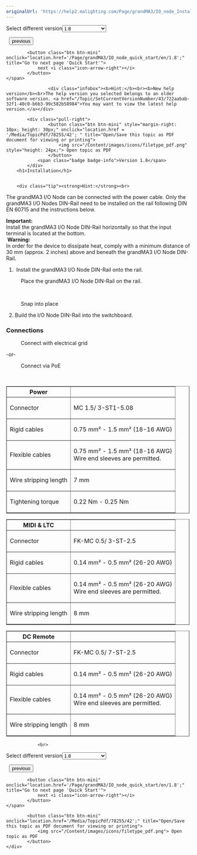 ```yaml
---
originalUrl: 'https://help2.malighting.com/Page/grandMA3/IO_node_Installation/en/1.8'
---
```


<div class="topic-navigation">

<div class="pull-right">
	<span class="pull-left">


<div class="pull-left">
<form action="/Topic/SetCurrentVersionNumber" class="form-inline" id="frmTagSelector" method="post">	<span class="form-mini">
		<div class="input-prepend"><span class="add-on">Select different version</span><select autocomplete="off" id="versionNumberId" name="versionNumberId" onchange="$(this).closest('#frmTagSelector').submit();" style="width: 120px;"><option value="">- latest -</option>
<option value="10">1.0</option>
<option value="32">1.1</option>
<option value="35">1.2</option>
<option value="36">1.3</option>
<option value="37">1.4</option>
<option value="38">1.5</option>
<option value="39">1.6</option>
<option value="40">1.7</option>
<option selected="selected" value="42">1.8</option>
<option value="43">1.9</option>
</select></div>
		<input data-val="true" data-val-number="The field Int32 must be a number." data-val-required="The Int32 field is required." id="ProductId" name="ProductId" type="hidden" value="40">
		<input id="CurrentGuid" name="CurrentGuid" type="hidden" value="722aabab-32f1-40c0-b6b3-99c582b58984">
	</span>
</form></div>&nbsp;	</span>
	<span class="pull-right" style="white-space: nowrap;">
			<button class="btn btn-mini" onclick="location.href='/Page/grandMA3/grandMA3_I_O_node/en/1.8'; " title="Go to previous page 'Limitations'">
				<i class="icon-arrow-left"></i> previous
			</button>

			<button class="btn btn-mini" onclick="location.href='/Page/grandMA3/IO_node_quick_start/en/1.8';" title="Go to next page 'Quick Start'">
				next <i class="icon-arrow-right"></i> 
			</button>
	</span>
</div>
<div class="clear-fix" style="margin-bottom: 10px"></div>
</div>

					<div class="infobox"><b>Hint:</b><br><b>New help version</b><br>The help version you selected belongs to an older software version. <a href="/Topic/SetCurrentVersionNumber/43/722aabab-32f1-40c0-b6b3-99c582b58984">You may want to view the latest help version.</a></div>

			<div class="pull-right">
					<button class="btn btn-mini" style="margin-right: 10px; height: 30px;" onclick="location.href = '/Media/TopicPdf/78255/42'; " title="Open/Save this topic as PDF document for viewing or printing">
						<img src="/Content/images/icons/filetype_pdf.png" style="height: 24px;"> Open topic as PDF
					</button>
				<span class="badge badge-info">Version 1.8</span>
			</div>
		<h1>Installation</h1>


		<div class="tip"><strong>Hint:</strong><br>
The grandMA3 I/O Node can be connected with the power cable. Only the grandMA3 I/O Nodes DIN-Rail need to be installed on the rail following DIN EN 60715 and the instructions below.</div>

<div class="important"><strong>Important:</strong><br>
Install the grandMA3 I/O Node DIN-Rail horizontally so that the input terminal is located at the bottom.&nbsp;</div>

<div class="warning"><strong>&nbsp;Warning:</strong><br>
In order for the device to dissipate heat, comply with a minimum distance of 30 mm (approx. 2 inches) above and beneath the grandMA3 I/O Node DIN-Rail.&nbsp;</div>

<div style="page-break-after: always" class="ck_pagebreak"><span style="display:none">&nbsp;</span></div>

<ol>
	<li>&nbsp;Install the grandMA3 I/O Node DIN-Rail onto the rail.</li>
</ol>

<figure class="caption"><img alt="" src="/Media/Image/img_install_on_rail_1_1.png">
<figcaption>Place the grandMA3 I/O Node DIN-Rail on the rail.&nbsp;</figcaption>
</figure>

<p>&nbsp;</p>

<figure class="caption"><img alt="" src="/Media/Image/img_install_on_rail_2_1.png">
<figcaption>Snap into place</figcaption>
</figure>

<ol start="2">
	<li>Build the I/O Node DIN-Rail into the switchboard.</li>
</ol>

<div style="page-break-after: always" class="ck_pagebreak"><span style="display:none">&nbsp;</span></div>

<a name="toc_header_anchor_1" id="toc_header_anchor_1" class="topic-toc-item"></a><h3>Connections</h3>

<figure class="caption"><img alt="" src="/Media/Image/img_GM3_IO-Node-DIN-Rail_connections_Power.png">
<figcaption>Connect with electrical grid</figcaption>
</figure>

<p>-or-&nbsp;</p>

<figure class="caption"><img alt="" src="/Media/Image/img_GM3_IO-Node-DIN-Rail_connections_PoE.png">
<figcaption>Connect via PoE</figcaption>
</figure>

<p>&nbsp;</p>

<table border="1" cellpadding="1" cellspacing="1" style="width:500px">
	<thead>
		<tr>
			<th scope="col">Power</th>
			<th scope="col">&nbsp;</th>
		</tr>
	</thead>
	<tbody>
		<tr>
			<td>
			<p>Connector</p>
			</td>
			<td>
			<p>MC 1.5/ 3-ST1-5.08</p>
			</td>
		</tr>
		<tr>
			<td>
			<p>Rigid cables</p>
			</td>
			<td>
			<p>0.75 mm² - 1.5 mm² (18-16 AWG)</p>
			</td>
		</tr>
		<tr>
			<td>
			<p>Flexible cables</p>
			</td>
			<td>
			<p>0.75 mm² - 1.5 mm² (18-16 AWG)<br>
			Wire end sleeves are permitted.</p>
			</td>
		</tr>
		<tr>
			<td>
			<p>Wire stripping length</p>
			</td>
			<td>
			<p>7 mm&nbsp;</p>
			</td>
		</tr>
		<tr>
			<td>
			<p>Tightening torque</p>
			</td>
			<td>
			<p>0.22 Nm - 0.25 Nm</p>
			</td>
		</tr>
	</tbody>
</table>

<table border="1" cellpadding="1" cellspacing="1" style="width:500px">
	<thead>
		<tr>
			<th scope="col">MIDI &amp; LTC</th>
			<th scope="col">&nbsp;</th>
		</tr>
	</thead>
	<tbody>
		<tr>
			<td>
			<p>Connector</p>
			</td>
			<td>
			<p>FK-MC 0.5/ 3-ST-2.5</p>
			</td>
		</tr>
		<tr>
			<td>
			<p>Rigid cables</p>
			</td>
			<td>
			<p>0.14 mm² - 0.5 mm² (26-20 AWG)</p>
			</td>
		</tr>
		<tr>
			<td>
			<p>Flexible cables</p>
			</td>
			<td>
			<p>0.14 mm² - 0.5 mm² (26-20 AWG)<br>
			Wire end sleeves are permitted.&nbsp;</p>
			</td>
		</tr>
		<tr>
			<td>
			<p>Wire stripping length</p>
			</td>
			<td>
			<p>8 mm</p>
			</td>
		</tr>
	</tbody>
</table>

<table border="1" cellpadding="1" cellspacing="1" style="width:500px">
	<thead>
		<tr>
			<th scope="col">DC Remote</th>
			<th scope="col">&nbsp;</th>
		</tr>
	</thead>
	<tbody>
		<tr>
			<td>
			<p>Connector</p>
			</td>
			<td>
			<p>FK-MC 0.5/ 7-ST-2.5</p>
			</td>
		</tr>
		<tr>
			<td>
			<p>Rigid cables</p>
			</td>
			<td>
			<p>0.14 mm² - 0.5 mm² (26-20 AWG)</p>
			</td>
		</tr>
		<tr>
			<td>
			<p>Flexible cables</p>
			</td>
			<td>
			<p>0.14 mm² - 0.5 mm² (26-20 AWG)<br>
			Wire end sleeves are permitted.&nbsp;</p>
			</td>
		</tr>
		<tr>
			<td>
			<p>Wire stripping length</p>
			</td>
			<td>
			<p>8 mm</p>
			</td>
		</tr>
	</tbody>
</table>


				<br>
<div class="topic-navigation">

<div class="pull-right">
	<span class="pull-left">


<div class="pull-left">
<form action="/Topic/SetCurrentVersionNumber" class="form-inline" id="frmTagSelector" method="post">	<span class="form-mini">
		<div class="input-prepend"><span class="add-on">Select different version</span><select autocomplete="off" id="versionNumberId" name="versionNumberId" onchange="$(this).closest('#frmTagSelector').submit();" style="width: 120px;"><option value="">- latest -</option>
<option value="10">1.0</option>
<option value="32">1.1</option>
<option value="35">1.2</option>
<option value="36">1.3</option>
<option value="37">1.4</option>
<option value="38">1.5</option>
<option value="39">1.6</option>
<option value="40">1.7</option>
<option selected="selected" value="42">1.8</option>
<option value="43">1.9</option>
</select></div>
		<input data-val="true" data-val-number="The field Int32 must be a number." data-val-required="The Int32 field is required." id="ProductId" name="ProductId" type="hidden" value="40">
		<input id="CurrentGuid" name="CurrentGuid" type="hidden" value="722aabab-32f1-40c0-b6b3-99c582b58984">
	</span>
</form></div>&nbsp;	</span>
	<span class="pull-right" style="white-space: nowrap;">
			<button class="btn btn-mini" onclick="location.href='/Page/grandMA3/grandMA3_I_O_node/en/1.8'; " title="Go to previous page 'Limitations'">
				<i class="icon-arrow-left"></i> previous
			</button>

			<button class="btn btn-mini" onclick="location.href='/Page/grandMA3/IO_node_quick_start/en/1.8';" title="Go to next page 'Quick Start'">
				next <i class="icon-arrow-right"></i> 
			</button>
	</span>
</div>
	<div class="clear-fix"></div>
	<div class="pull-right">
	
			<button class="btn btn-mini" onclick="location.href='/Media/TopicPdf/78255/42';" title="Open/Save this topic as PDF document for viewing or printing">
				<img src="/Content/images/icons/filetype_pdf.png"> Open topic as PDF
			</button>
	</div>
<div class="clear-fix" style="margin-bottom: 10px"></div>
</div>

	
